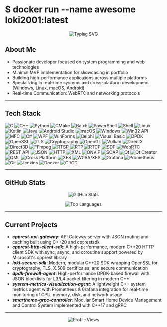 # $ docker run --name awesome loki2001:latest

<div align="center">
  <img src="https://readme-typing-svg.herokuapp.com?font=Fira+Code&pause=1000&color=58A6FF&width=435&lines=System+Programming+Engineer;Full-Stack+Developer;Cross-Platform+Specialist;Real-time+Communication+Expert" alt="Typing SVG" />
</div>

## About Me
- Passionate developer focused on system programming and web technologies
- Minimal MVP implementation for showcasing in portfolio
- Building high-performance applications across multiple platforms
- Specializing in real-time systems and cross-platform development (Windows, Linux, macOS, Android)
- Real-time Communication: WebRTC and networking protocols

---

## Tech Stack
![C](https://img.shields.io/badge/C-A8B9CC?style=for-the-badge&logo=c&logoColor=black)
![C++](https://img.shields.io/badge/C++-00599C?style=for-the-badge&logo=c%2B%2B&logoColor=white)
![Python](https://img.shields.io/badge/Python-3776AB?style=for-the-badge&logo=python&logoColor=white)
![CMake](https://img.shields.io/badge/CMake-064F8C?style=for-the-badge&logo=cmake&logoColor=white)
![Batch](https://img.shields.io/badge/Batch-4D4D4D?style=for-the-badge&logo=windows-terminal&logoColor=white)
![PowerShell](https://img.shields.io/badge/PowerShell-5391FE?style=for-the-badge&logo=powershell&logoColor=white)
![Shell](https://img.shields.io/badge/Shell-89E051?style=for-the-badge&logo=gnu-bash&logoColor=black)
![Linux](https://img.shields.io/badge/Linux-FCC624?style=for-the-badge&logo=linux&logoColor=black)
![Kotlin](https://img.shields.io/badge/Kotlin-0095D5?style=for-the-badge&logo=kotlin&logoColor=white)
![Java](https://img.shields.io/badge/Java-ED8B00?style=for-the-badge&logo=java&logoColor=white)
![Android Studio](https://img.shields.io/badge/Android%20Studio-3DDC84?style=for-the-badge&logo=android-studio&logoColor=white)
![macOS](https://img.shields.io/badge/macOS-000000?style=for-the-badge&logo=apple&logoColor=white)
![Windows](https://img.shields.io/badge/Windows-0078D6?style=for-the-badge&logo=windows&logoColor=white)
![Win32 API](https://img.shields.io/badge/Win32%20API-0078D6?style=for-the-badge&logo=windows&logoColor=white)
![MFC](https://img.shields.io/badge/MFC-5C2D91?style=for-the-badge&logo=microsoft&logoColor=white)
![C#](https://img.shields.io/badge/C%23-239120?style=for-the-badge&logo=c-sharp&logoColor=white)
![WPF](https://img.shields.io/badge/WPF-5C2D91?style=for-the-badge&logo=.net&logoColor=white)
![WinForms](https://img.shields.io/badge/WinForms-5C2D91?style=for-the-badge&logo=.net&logoColor=white)
![Delphi](https://img.shields.io/badge/Delphi-EE1F35?style=for-the-badge&logo=delphi&logoColor=white)
![Visual Basic](https://img.shields.io/badge/Visual%20Basic-5C2D91?style=for-the-badge&logo=.net&logoColor=white)
![DPDK](https://img.shields.io/badge/DPDK-0066CC?style=for-the-badge&logo=intel&logoColor=white)
![OpenSSL](https://img.shields.io/badge/OpenSSL-721412?style=for-the-badge&logo=openssl&logoColor=white)
![TLS](https://img.shields.io/badge/TLS-326CE5?style=for-the-badge&logo=letsencrypt&logoColor=white)
![Cryptography](https://img.shields.io/badge/Cryptography-FF6B35?style=for-the-badge&logo=letsencrypt&logoColor=white)
![OpenGL](https://img.shields.io/badge/OpenGL-5586A4?style=for-the-badge&logo=opengl&logoColor=white)
![Vulkan](https://img.shields.io/badge/Vulkan-AC162C?style=for-the-badge&logo=vulkan&logoColor=white)
![DirectX](https://img.shields.io/badge/DirectX-0078D4?style=for-the-badge&logo=microsoft&logoColor=white)
![Direct3D](https://img.shields.io/badge/Direct3D-0078D4?style=for-the-badge&logo=microsoft&logoColor=white)
![FFmpeg](https://img.shields.io/badge/FFmpeg-007808?style=for-the-badge&logo=ffmpeg&logoColor=white)
![RTSP](https://img.shields.io/badge/RTSP-FF4500?style=for-the-badge&logo=video&logoColor=white)
![RTP](https://img.shields.io/badge/RTP-DC143C?style=for-the-badge&logo=video&logoColor=white)
![RTCP](https://img.shields.io/badge/RTCP-B22222?style=for-the-badge&logo=video&logoColor=white)
![SDP](https://img.shields.io/badge/SDP-4169E1?style=for-the-badge&logo=exchange&logoColor=white)
![WebRTC](https://img.shields.io/badge/WebRTC-333333?style=for-the-badge&logo=webrtc&logoColor=white)
![REST API](https://img.shields.io/badge/REST%20API-02569B?style=for-the-badge&logo=swagger&logoColor=white)
![JSON](https://img.shields.io/badge/JSON-000000?style=for-the-badge&logo=json&logoColor=white)
![HTTP](https://img.shields.io/badge/HTTP-005571?style=for-the-badge&logo=http&logoColor=white)
![XML](https://img.shields.io/badge/XML-FF6600?style=for-the-badge&logo=xml&logoColor=white)
![ONVIF](https://img.shields.io/badge/ONVIF-2E8B57?style=for-the-badge&logo=camera&logoColor=white)
![SOAP](https://img.shields.io/badge/SOAP-326CE5?style=for-the-badge&logo=soap&logoColor=white)
![Qt](https://img.shields.io/badge/Qt-41CD52?style=for-the-badge&logo=qt&logoColor=white)
![Qt Creator](https://img.shields.io/badge/Qt%20Creator-41CD52?style=for-the-badge&logo=qt&logoColor=white)
![QML](https://img.shields.io/badge/QML-41CD52?style=for-the-badge&logo=qt&logoColor=white)
![Cross Platform](https://img.shields.io/badge/Cross%20Platform-FF6B35?style=for-the-badge&logo=electron&logoColor=white)
![XFS](https://img.shields.io/badge/XFS-0066CC?style=for-the-badge&logo=bank&logoColor=white)
![WOSA/XFS](https://img.shields.io/badge/WOSA%2FXFS-4169E1?style=for-the-badge&logo=creditcard&logoColor=white)
![Grafana](https://img.shields.io/badge/Grafana-F46800?style=for-the-badge&logo=grafana&logoColor=white)
![Prometheus](https://img.shields.io/badge/Prometheus-E6522C?style=for-the-badge&logo=prometheus&logoColor=white)
![Git](https://img.shields.io/badge/Git-F05032?style=for-the-badge&logo=git&logoColor=white)
![Jenkins](https://img.shields.io/badge/Jenkins-D24939?style=for-the-badge&logo=jenkins&logoColor=white)
![Docker](https://img.shields.io/badge/Docker-2496ED?style=for-the-badge&logo=docker&logoColor=white)
![CI/CD](https://img.shields.io/badge/CI%2FCD-326CE5?style=for-the-badge&logo=githubactions&logoColor=white)

---

## GitHub Stats
<div align="center">

![GitHub Stats](https://github-readme-stats.vercel.app/api?username=loki2001-dev&show_icons=true&theme=tokyonight&hide_border=true&bg_color=0D1117)

![Top Languages](https://github-readme-stats.vercel.app/api/top-langs/?username=loki2001-dev&layout=compact&theme=tokyonight&hide_border=true&bg_color=0D1117)

</div>

---

## Current Projects
- **_cpprest-api-gateway_**: API Gateway server with JSON routing and caching built using C++20 and cpprestsdk
- **_cpprest-http-client-sdk_**: A high-performance, modern C++20 HTTP client SDK with sync, async, and coroutine support powered by Microsoft's cpprest library
- **_loki-secure-sdk_**: Modern, modular C++20 SDK wrapping OpenSSL for cryptography, TLS, X.509 certificates, and secure communication
- **_dpdk-firewall-agent_**: High-performance DPDK-based firewall with JSON blocklists for L3/L4 packet filtering in modern C++
- **_system-metrics-visualization-agent_**: A lightweight C++ system metrics agent with Prometheus & Grafana integration for real-time monitoring of CPU, memory, disk, and network usage
- **_smarthome-grpc-controller_**: Modular Smart Home Device Management and Control System implemented with C++17 and gRPC

---

<div align="center">

![Profile Views](https://komarev.com/ghpvc/?username=loki2001-dev&color=brightgreen&style=flat-square)

</div>

